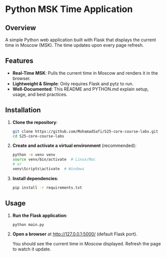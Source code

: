 # Python MSK Time Application

## Overview

A simple Python web application built with Flask that displays the current time in Moscow (MSK). The time updates upon every page refresh.

## Features

- **Real-Time MSK**: Pulls the current time in Moscow and renders it in the browser.
- **Lightweight & Simple**: Only requires Flask and pytz to run.
- **Well-Documented**: This README and PYTHON.md explain setup, usage, and best practices.

## Installation

1. **Clone the repository**:

   ```bash
   git clone https://github.com/MohamadSafi/S25-core-course-labs.git
   cd S25-core-course-labs
   ```

2. **Create and activate a virtual environment** (recommended):

   ```bash
   python -m venv venv
   source venv/bin/activate  # Linux/Mac
   # or
   venv\Scripts\activate  # Windows
   ```

3. **Install dependencies**:

   ```bash
   pip install -r requirements.txt
   ```

## Usage

1. **Run the Flask application**:

   ```bash
   python main.py
   ```

2. **Open a browser** at http://127.0.0.1:5000/ (default Flask port).

   You should see the current time in Moscow displayed. Refresh the page to watch it update.
